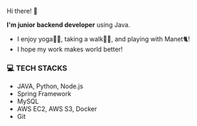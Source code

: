 Hi there! 👋 

**I'm junior backend developer** using Java.

- I enjoy yoga🧘🏻, taking a walk🚶🏻, and playing with Manet🐈!
- I hope my work makes world better!

### 💻 TECH STACKS

- JAVA, Python, Node.js
- Spring Framework
- MySQL
- AWS EC2, AWS S3, Docker
- Git

<!--
**hyeonju01/hyeonju01** is a ✨ _special_ ✨ repository because its `README.md` (this file) appears on your GitHub profile.

Here are some ideas to get you started:

- 🔭 I’m currently working on ...
- 🌱 I’m currently learning ...
- 👯 I’m looking to collaborate on ...
- 🤔 I’m looking for help with ...
- 💬 Ask me about ...
- 📫 How to reach me: ...
- 😄 Pronouns: ...
- ⚡ Fun fact: ...
-->
